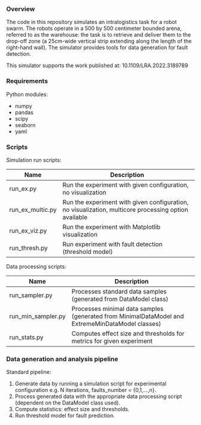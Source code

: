 ### Overview

The code in this repository simulates an intralogistics task for a robot swarm. The robots operate in a 500 by 500 centimeter bounded arena, referred to as the warehouse: the task is to retrieve and deliver them to the drop-off zone (a 25cm-wide vertical strip extending along the length of the right-hand wall). The simulator provides tools for data generation for fault detection.

This simulator supports the work published at: 10.1109/LRA.2022.3189789 

### Requirements

Python modules:
- numpy
- pandas
- scipy
- seaborn
- yaml

### Scripts

Simulation run scripts:

| Name | Description |
| ----------- | ----------- |
| run_ex.py | Run the experiment with given configuration, no visualization | 
| run_ex_multic.py | Run the experiment with given configuration, no visualization, multicore processing option available |
| run_ex_viz.py | Run the experiment with Matplotlib visualization | 
| run_thresh.py | Run experiment with fault detection (threshold model) | 


Data processing scripts:

| Name | Description |
| ----------- | ----------- |
| run_sampler.py | Processes standard data samples (generated from DataModel class) | 
| run_min_sampler.py | Processes minimal data samples (generated from MinimalDataModel and ExtremeMinDataModel classes) | 
| run_stats.py | Computes effect size and thresholds for metrics for given experiment | 

### Data generation and analysis pipeline

Standard pipeline:  

1. Generate data by running a simulation script for experimental configuration e.g. N iterations, faults_number = {0,1,...,n}.  
2. Process generated data with the appropriate data processing script (dependent on the DataModel class used).  
3. Compute statistics: effect size and thresholds.
4. Run threshold model for fault prediction.

